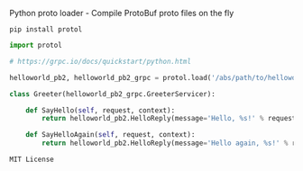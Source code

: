 Python proto loader - Compile ProtoBuf proto files on the fly

```
pip install protol
```

```python
import protol

# https://grpc.io/docs/quickstart/python.html

helloworld_pb2, helloworld_pb2_grpc = protol.load('/abs/path/to/helloworld.proto')

class Greeter(helloworld_pb2_grpc.GreeterServicer):

    def SayHello(self, request, context):
        return helloworld_pb2.HelloReply(message='Hello, %s!' % request.name)

    def SayHelloAgain(self, request, context):
        return helloworld_pb2.HelloReply(message='Hello again, %s!' % request.name)

```

```
MIT License
```

